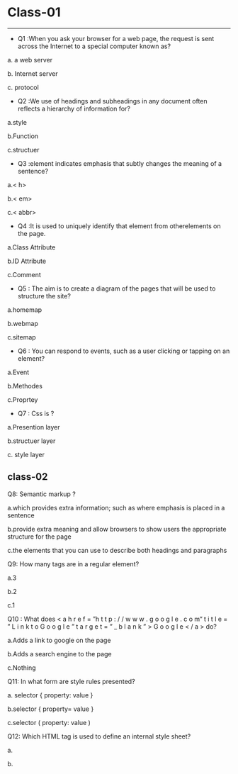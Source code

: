 # **Class-01**
_______
- Q1 :When you ask your browser for a web page, the request is sent across the Internet to a special computer known as?

a. a web server

b. Internet server

c. protocol


- Q2 :We use of headings and subheadings in any document often reflects a hierarchy of information for?

a.style

b.Function

c.structuer

- Q3 :element indicates emphasis that subtly changes the meaning of a sentence?

a.< h>

b.< em> 

c.< abbr>

- Q4 :It is used to uniquely identify that element from otherelements on the page.
 
 a.Class Attribute

b.ID Attribute

c.Comment

- Q5 : The aim is to create a diagram of the pages that will be used to structure the site?
 
 a.homemap

b.webmap

c.sitemap 

- Q6 : You can respond to events, such as a user clicking or tapping on an element?

a.Event

b.Methodes 

c.Proprtey

- Q7 : Css is ?

a.Presention layer

b.structuer layer

c. style layer


## class-02 

Q8: Semantic markup ?

a.which provides extra information; such as where emphasis is placed in a sentence

b.provide extra meaning and allow browsers to show users the appropriate structure for the page

c.the elements that you can use to describe both headings and paragraphs

Q9: How many tags are in a regular element?

a.3

b.2 

c.1

Q10 : What does < a  h r e f = ”h t t p : / / w w w . g o o g l e . c o m“  t i t l e = ” L i n k  t o   G o o g l e  ” t a r g e t = ” _  b l a n k  ” > G o o g l e  < / a > do?

a.Adds a link to google on the page

b.Adds a search engine to the page

c.Nothing

 
Q11: In what form are style rules presented?

a. selector { property: value } 

b.selector { property= value } 

c.selector ( property: value )

Q12: Which HTML tag is used to define an internal style sheet? 

a.<css> 

 b.<style>

 c.<script>

Q13 :Where in the HTML document is the correct place to refer to an external style sheet?
 
 a.In the <body> section
 
 b.At the top of the document
 
 c.In the <head> section 


| Qustion  | Answer    |
| ------- | ------- |
| Q1 | a  |
| Q2 | c  |
| Q3 | b |
| Q4 | b  |
| Q5 | c |
| Q6 | a  |
| Q7 | a  |
 | Q8 | a  |
 | Q9 | b  |
 | Q10 | a  |
 | Q11 | a  |
| Q12 | b  |
 | Q13 | c  |
 
